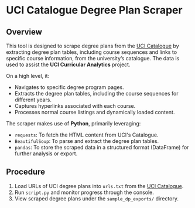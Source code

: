 # UCI Catalogue Degree Plan Scraper

## Overview

This tool is designed to scrape degree plans from the [UCI Catalogue](https://catalogue.uci.edu) by extracting degree plan tables, including course sequences and links to specific course information, from the university’s catalogue. The data is used to assist the **UCI Curricular Analytics** project. 

On a high level, it:

- Navigates to specific degree program pages.
- Extracts the degree plan tables, including the course sequences for different years.
- Captures hyperlinks associated with each course.
- Processes normal course listings and dynamically loaded content.

The scraper makes use of **Python**, primarily leveraging:

- `requests`: To fetch the HTML content from UCI's Catalogue.
- `BeautifulSoup`: To parse and extract the degree plan tables.
- `pandas`: To store the scraped data in a structured format (DataFrame) for further analysis or export.

## Procedure

1. Load URLs of UCI degree plans into `urls.txt` from the [UCI Catalogue](https://catalogue.uci.edu).
2. Run `script.py` and monitor progress through the console.
3. View scraped degree plans under the `sample_dp_exports/` directory.
